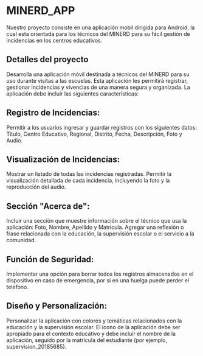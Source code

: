 # MINERD_APP
Nuestro proyecto consiste en una aplicación mobil dirigida para Android, la cual esta orientada para los técnicos del MINERD para su fácil gestión de incidencias en los centros educativos.

## Detalles del proyecto

Desarrolla una aplicación móvil destinada a técnicos del MINERD para su uso durante visitas a las escuelas. Esta aplicación les permitirá registrar, gestionar incidencias y vivencias de una manera segura y organizada. La aplicación debe incluir las siguientes características:

## Registro de Incidencias:
Permitir a los usuarios ingresar y guardar registros con los siguientes datos: Título, Centro Educativo, Regional, Distrito, Fecha, Descripción, Foto y Audio.

## Visualización de Incidencias:
Mostrar un listado de todas las incidencias registradas.
Permitir la visualización detallada de cada incidencia, incluyendo la foto y la reproducción del audio.

## Sección "Acerca de":
Incluir una sección que muestre información sobre el técnico que usa la aplicación: Foto, Nombre, Apellido y Matrícula.
Agregar una reflexión o frase relacionada con la educación, la supervisión escolar o el servicio a la comunidad.

## Función de Seguridad:
Implementar una opción para borrar todos los registros almacenados en el dispositivo en caso de emergencia, por si en una huelga puede perder el telefono.

## Diseño y Personalización:
Personalizar la aplicación con colores y temáticas relacionados con la educación y la supervisión escolar.
El icono de la aplicación debe ser apropiado para el contexto educativo y debe incluir el nombre de la aplicación, seguido por la matrícula del estudiante (por ejemplo, supervision_20185685).
